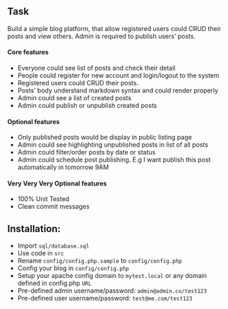 ## Task
Build a simple blog platform, that allow registered users could CRUD their posts and view others. Admin is required to publish users’ posts.
#### Core features
* Everyone could see list of posts and check their detail
* People could register for new account and login/logout to the system
* Registered users could CRUD their posts.
* Posts’ body understand markdown syntax and could render properly
* Admin could see a list of created posts
* Admin could publish or unpublish created posts
#### Optional features
* Only published posts would be display in public listing page
* Admin could see highlighting unpublished posts in list of all posts
* Admin could filter/order posts by date or status
* Admin could schedule post publishing. E.g I want publish this post automatically in tomorrow 9AM
#### Very Very Very Optional features
* 100% Unit Tested
* Clean commit messages

## Installation:
* Import `sql/database.sql`
* Use code in `src` 
* Rename `config/config.php.sample` to `config/config.php`
* Config your blog in `config/config.php`
* Setup your apache config domain to `mytest.local` or any domain defined in config.php `URL`
* Pre-defined admin username/password: `admin@admin.co/test123`
* Pre-defined user username/password: `test@me.com/test123`